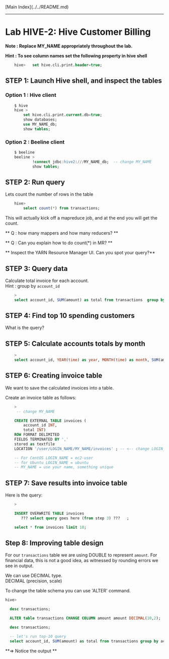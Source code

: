 <link rel='stylesheet' href='../../assets/css/main.css'/>
[Main Index](../../README.md)

-----
# Lab HIVE-2: Hive Customer Billing

**Note : Replace MY_NAME appropriately throughout the lab.**

**Hint : To see column names set the following property in hive shell**
```sql
    hive>   set hive.cli.print.header=true;
```



## STEP 1: Launch Hive shell, and inspect the tables
### Option 1 : Hive client
```sql
    $ hive
    hive >
        set hive.cli.print.current.db=true;
        show databases;
        use MY_NAME_db;
        show tables;

```

### Option 2 : Beeline client
```sql
    $ beeline
    beeline >   
            !connect jdbc:hive2:///MY_NAME_db;  -- change MY_NAME
            show tables;

```

## STEP 2:  Run query
Lets count the number of rows in the table
```sql
    hive>
        select count(*) from transactions;
```

This will actually kick off a mapreduce job, and at the end you will get the count.

** Q : how many mappers and how many reducers? **   

** Q : Can you explain how to do count(*) in MR? **  

** Inspect the YARN Resource Manager UI.  Can you spot your query?**


## STEP 3: Query data
Calculate total invoice for each account.  
Hint : group by `account_id`

```sql
    >
    select account_id, SUM(amount) as total from transactions  group by ???  limit 10;
```


## STEP 4: Find top 10 spending customers
What is the query?

## STEP 5: Calculate accounts totals by month
```sql
    >
    select account_id, YEAR(time) as year, MONTH(time) as month, SUM(amount) as total from transactions group by ???? limit 10;
```


## STEP 6:  Creating invoice table
We want to save the calculated invoices into a table.

Create an invoice table as follows:

```sql
    >
     -- change MY_NAME

    CREATE EXTERNAL TABLE invoices (
        account_id INT,
        total INT)
    ROW FORMAT DELIMITED
    FIELDS TERMINATED BY ','
    stored as textfile
    LOCATION '/user/LOGIN_NAME/MY_NAME/invoices' ; -- <-- change LOGIN_NAME & MY_NAME

    -- For CentOS LOGIN_NAME = ec2-user
    -- for Ubuntu LOGIN_NAME = ubuntu
    -- MY_NAME = use your name, something unique    

```



## STEP 7:  Save results into invoice table
Here is the query:

```sql
    >

    INSERT OVERWRITE TABLE invoices
       ??? select query goes here (from step 3) ???   ;

    select * from invoices limit 10;

```

## Step 8: Improving table design
For our `transactions` table we are using DOUBLE to represent `amount`.  For financial data, this is not a good idea, as witnessed by rounding errors we see in output.

We can use DECIMAL type.  
  DECIMAL (precision, scale)

To change the table schema you can use 'ALTER' command.   

```sql
hive>

  desc transactions;

  ALTER table transactions CHANGE COLUMN amount amount DECIMAL(10,2);

  desc transactions;

  -- let's run top-10 query
  select account_id, SUM(amount) as total from transactions group by account_id order by total desc limit 10;
```

**=> Notice the output **

